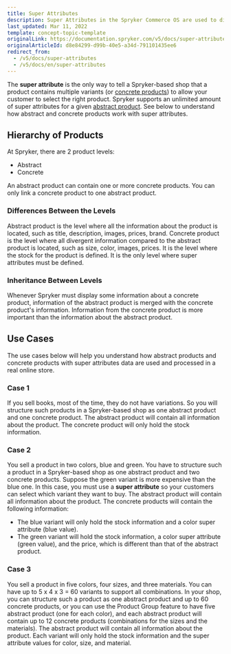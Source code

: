 ```yaml
---
title: Super Attributes
description: Super Attributes in the Spryker Commerce OS are used to distinguish between the different Product Variants of an abstract product.
last_updated: Mar 11, 2022
template: concept-topic-template
originalLink: https://documentation.spryker.com/v5/docs/super-attributes
originalArticleId: d8e84299-d99b-40e5-a34d-791101435ee6
redirect_from:
  - /v5/docs/super-attributes
  - /v5/docs/en/super-attributes
---
```


The **super attribute** is the only way to tell a Spryker-based shop that a product contains multiple variants (or [concrete products](/docs/scos/user/features/{{page.version}}/product-feature-overview/product-feature-overview.html)) to allow your customer to select the right product.
Spryker supports an unlimited amount of super attributes for a given [abstract product](/docs/scos/user/features/{{page.version}}/product-feature-overview/product-feature-overview.html). See below to understand how abstract and concrete products work with super attributes.

## Hierarchy of Products

At Spryker, there are 2 product levels:
* Abstract
* Concrete

An abstract product can contain one or more concrete products. You can only link a concrete product to one abstract product.

### Differences Between the Levels

Abstract product is the level where all the information about the product is located, such as title, description, images, prices, brand.
Concrete product is the level where all divergent information compared to the abstract product is located, such as size, color, images, prices. It is the level where the stock for the product is defined. It is the only level where super attributes must be defined.

### Inheritance Between Levels

Whenever Spryker must display some information about a concrete product, information of the abstract product is merged with the concrete product's information. Information from the concrete product is more important than the information about the abstract product.

## Use Cases
The use cases below will help you understand how abstract products and concrete products with super attributes data are used and processed in a real online store.

### Case 1

If you sell books, most of the time, they do not have variations. So you will structure such products in a Spryker-based shop as one abstract product and one concrete product.
The abstract product will contain all information about the product. The concrete product will only hold the stock information.

### Case 2

You sell a product in two colors, blue and green. You have to structure such a product in a Spryker-based shop as one abstract product and two concrete products. Suppose the green variant is more expensive than the blue one. In this case, you must use a **super attribute** so your customers can select which variant they want to buy.
The abstract product will contain all information about the product.
The concrete products will contain the following  information:
* The blue variant will only hold the stock information and a color super attribute (blue value).
* The green variant will hold the stock information, a color super attribute (green value), and the price, which is different than that of the abstract product.

### Case 3

You sell a product in five colors, four sizes, and three materials. You can have up to 5 x 4 x 3 = 60 variants to support all combinations. In your shop, you can structure such a product as one abstract product and up to 60 concrete products, or you can use the Product Group feature to have five abstract product (one for each color), and each abstract product will contain up to 12 concrete products (combinations for the sizes and the materials).
The abstract product will contain all information about the product. Each variant will only hold the stock information and the super attribute values for color, size, and material.

